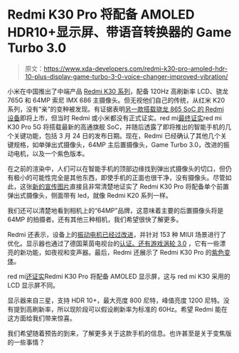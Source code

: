 # Redmi K30 Pro 将配备 AMOLED HDR10+显示屏、带语音转换器的 Game Turbo 3.0

> 原文：<https://www.xda-developers.com/redmi-k30-pro-amoled-hdr-10-plus-display-game-turbo-3-0-voice-changer-improved-vibration/>

小米在中国推出了中端产品 [Redmi K30 系列](https://www.xda-developers.com/xiaomi-redmi-k30-5g-4g-120hz-display-snapdragon-765g-64mp-sony-imx686-china-launch/)，配备 120Hz 高刷新率 LCD、骁龙 765G 和 64MP 索尼 IMX 686 主摄像头。但无视他们自己的传统，从红米 K20 系列，没有“亲”的变种被发现。有证据表明[另一款搭载骁龙 865 SoC 的 Redmi 设备](https://www.xda-developers.com/xiaomi-redmi-k30-pro-snapdragon-865-no-108mp-camera/)即将上市，但当时 Redmi 或小米都没有正式证实。red mi[最终证实](https://www.xda-developers.com/redmi-k30-pro-5g-flagship-teased/)red mi K30 Pro 5G 将搭载最新的高通旗舰 SoC，并随后透露了即将推出的智能手机的几个关键功能，包括 3 月 24 日的发布日期。现在，Redmi 已经确认了其他几个关键规格，如单弹出式摄像头，64MP 主后置摄像头，Game Turbo 3.0，改进的振动电机，以及一个紫色版本。

在之前的渲染中，人们可以在智能手机的顶部边缘找到弹出式摄像头的切口，但仍有极小的可能性完全是其他东西，即使手机的正面也很干净，没有摄像头。尽管如此，这张[新的宣传图片](https://www.weibo.com/3021514657/IziArg6z3?from=page_1006063021514657_profile&wvr=6&mod=weibotime)直接且非常清楚地证实了 Redmi K30 Pro 将配备单个前置弹出式摄像头，侧面带有 led，就像 Redmi K20 系列一样。

我们还可以清楚地看到相机上的“64MP”品牌，这意味着主要的后置摄像头将是 64MP 的拍摄者。还有其他三种相机，我们希望很快了解更多。

Redmi 还表示，设备上的[振动电机已经过改进](https://www.weibo.com/3021514657/IzaNqiVou?type=comment#_rnd1584597601074)，并针对 153 种 MIUI 场景进行了优化。显示器也通过了德国莱茵电视台的[认证。还有](https://www.weibo.com/3021514657/Izbkanoc1?from=page_1006063021514657_profile&wvr=6&mod=weibotime)[游戏涡轮 3.0](https://www.weibo.com/3021514657/Izb8s2m7g?from=page_1006063021514657_profile&wvr=6&mod=weibotime&type=comment#_rnd1584597726501) ，它有一些漂亮的新功能，如夜视和变声器。最后，Redmi 还展示了 Redmi K30 Pro 的[紫色变体](https://www.weibo.com/3021514657/IzjaZEGXs?from=page_1006063021514657_profile&wvr=6&mod=weibotime&type=comment#_rnd1584595558840)。

red mi[还证实](https://www.weibo.com/3021514657/IzkyhwwVd?from=page_1006063021514657_profile&wvr=6&mod=weibotime)Redmi K30 Pro 将配备 AMOLED 显示屏，这与 red mi K30 采用的 LCD 显示屏不同。

显示器来自三星，支持 HDR 10+，最大亮度 800 尼特，峰值亮度 1200 尼特。没有提到高刷新率，所以现阶段可以假设刷新率为标准的 60Hz。希望 Redmi 能在这方面给我们带来惊喜。

我们希望随着预告的到来，了解更多关于这款手机的信息。也许甚至是关于变焦版的一些事情？